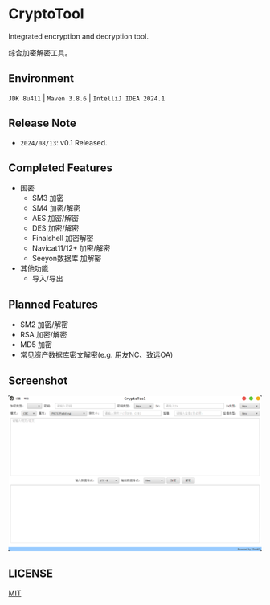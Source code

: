 # CryptoTool
Integrated encryption and decryption tool.

综合加密解密工具。

## Environment
`JDK 8u411` | `Maven 3.8.6` | `IntelliJ IDEA 2024.1`

## Release Note
- `2024/08/13`: v0.1 Released.

## Completed Features
- 国密
  - SM3 加密
  - SM4 加密/解密
  - AES 加密/解密
  - DES 加密/解密
  - Finalshell 加密解密
  - Navicat11/12+ 加密/解密
  - Seeyon数据库 加解密
- 其他功能
  - 导入/导出

## Planned Features
- SM2 加密/解密
- RSA 加密/解密
- MD5 加密
- 常见资产数据库密文解密(e.g. 用友NC、致远OA)

## Screenshot
![img.png](image/Screenshot.png)

## LICENSE
[MIT](LICENSE)